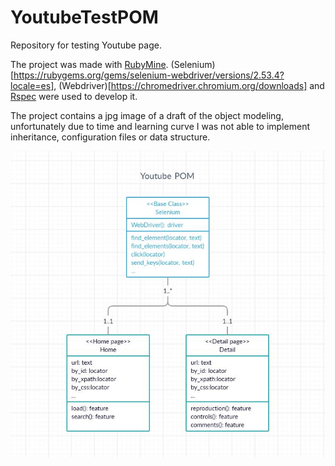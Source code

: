 # YoutubeTestPOM
Repository for testing Youtube page.

The project was made with [RubyMine](https://www.jetbrains.com/es-es/ruby/). 
(Selenium)[https://rubygems.org/gems/selenium-webdriver/versions/2.53.4?locale=es], (Webdriver)[https://chromedriver.chromium.org/downloads] and [Rspec](https://rspec.info/) were used to develop it.

The project contains a jpg image of a draft of the object modeling, unfortunately due to time and learning curve I was not able to implement inheritance, configuration files or data structure. 

![POM draft](/Test1/POM.jpg)
